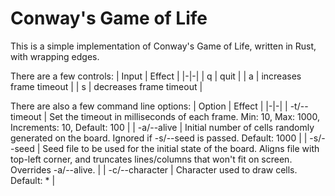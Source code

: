 # Conway's Game of Life

This is a simple implementation of Conway's Game of Life, written in Rust, with wrapping edges.

There are a few controls:
| Input | Effect |
|-|-|
| q | quit |
| a | increases frame timeout |
| s | decreases frame timeout |

There are also a few command line options:
| Option | Effect |
|-|-|
| -t/--timeout | Set the timeout in milliseconds of each frame. Min: 10, Max: 1000, Increments: 10, Default: 100 |
| -a/--alive | Initial number of cells randomly generated on the board. Ignored if -s/--seed is passed. Default: 1000 |
| -s/--seed | Seed file to be used for the initial state of the board. Aligns file with top-left corner, and truncates lines/columns that won't fit on screen. Overrides -a/--alive. |
| -c/--character | Character used to draw cells. Default: * |
